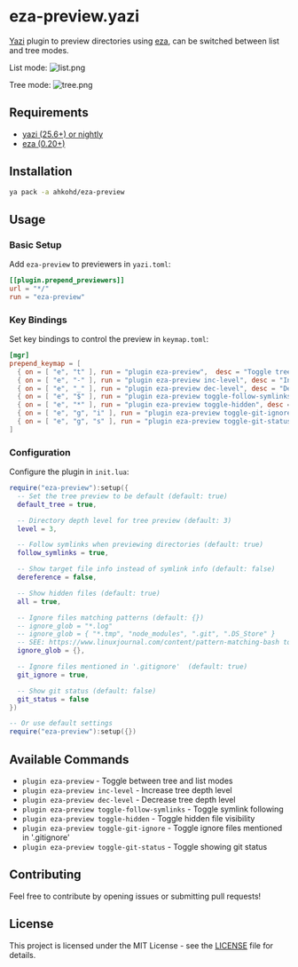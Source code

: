 # eza-preview.yazi

[Yazi](https://github.com/sxyazi/yazi) plugin to preview directories using [eza](https://github.com/eza-community/eza), can be switched between list and tree modes.

List mode:
![list.png](list.png)

Tree mode:
![tree.png](tree.png)

## Requirements

- [yazi (25.6+) or nightly](https://github.com/sxyazi/yazi)
- [eza (0.20+)](https://github.com/eza-community/eza)

## Installation

```sh
ya pack -a ahkohd/eza-preview
```

## Usage

### Basic Setup

Add `eza-preview` to previewers in `yazi.toml`:

```toml
[[plugin.prepend_previewers]]
url = "*/"
run = "eza-preview"
```

### Key Bindings

Set key bindings to control the preview in `keymap.toml`:

```toml
[mgr]
prepend_keymap = [
  { on = [ "e", "t" ], run = "plugin eza-preview",  desc = "Toggle tree/list dir preview" },
  { on = [ "e", "-" ], run = "plugin eza-preview inc-level", desc = "Increment tree level" },
  { on = [ "e", "_" ], run = "plugin eza-preview dec-level", desc = "Decrement tree level" },
  { on = [ "e", "$" ], run = "plugin eza-preview toggle-follow-symlinks", desc = "Toggle tree follow symlinks" },
  { on = [ "e", "*" ], run = "plugin eza-preview toggle-hidden", desc = "Toggle hidden files" },
  { on = [ "e", "g", "i" ], run = "plugin eza-preview toggle-git-ignore", desc = "Toggle .gitignore files" },
  { on = [ "e", "g", "s" ], run = "plugin eza-preview toggle-git-status", desc = "Toggle showing git status" },
]
```

### Configuration

Configure the plugin in `init.lua`:

```lua
require("eza-preview"):setup({
  -- Set the tree preview to be default (default: true)
  default_tree = true,

  -- Directory depth level for tree preview (default: 3)
  level = 3,

  -- Follow symlinks when previewing directories (default: true)
  follow_symlinks = true,

  -- Show target file info instead of symlink info (default: false)
  dereference = false,

  -- Show hidden files (default: true) 
  all = true,

  -- Ignore files matching patterns (default: {})
  -- ignore_glob = "*.log"
  -- ignore_glob = { "*.tmp", "node_modules", ".git", ".DS_Store" }
  -- SEE: https://www.linuxjournal.com/content/pattern-matching-bash to learn about glob patterns
  ignore_glob = {},

  -- Ignore files mentioned in '.gitignore'  (default: true)
  git_ignore = true,

  -- Show git status (default: false)
  git_status = false
})

-- Or use default settings
require("eza-preview"):setup({})
```

## Available Commands

- `plugin eza-preview` - Toggle between tree and list modes
- `plugin eza-preview inc-level` - Increase tree depth level
- `plugin eza-preview dec-level` - Decrease tree depth level  
- `plugin eza-preview toggle-follow-symlinks` - Toggle symlink following
- `plugin eza-preview toggle-hidden` - Toggle hidden file visibility
- `plugin eza-preview toggle-git-ignore` - Toggle ignore files mentioned in '.gitignore'
- `plugin eza-preview toggle-git-status` - Toggle showing git status

## Contributing

Feel free to contribute by opening issues or submitting pull requests!

## License

This project is licensed under the MIT License - see the [LICENSE](LICENSE) file for details.
